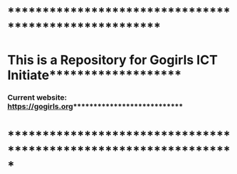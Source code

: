 # ******************************************************
# This is a Repository for Gogirls ICT Initiate*******************
### Current website: https://gogirls.org***************************
# *****************************************************************